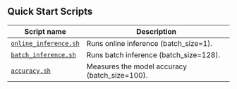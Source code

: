<!--- 40. Quick Start Scripts -->
## Quick Start Scripts

| Script name | Description |
|-------------|-------------|
| [`online_inference.sh`](/quickstart/image_recognition/tensorflow/resnet50/inference/cpu/online_inference.sh) | Runs online inference (batch_size=1). |
| [`batch_inference.sh`](/quickstart/image_recognition/tensorflow/resnet50/inference/cpu/batch_inference.sh) | Runs batch inference (batch_size=128). |
| [`accuracy.sh`](/quickstart/image_recognition/tensorflow/resnet50/inference/cpu/accuracy.sh) | Measures the model accuracy (batch_size=100). |


